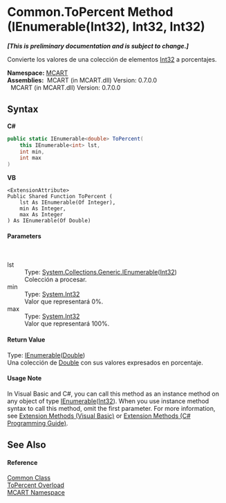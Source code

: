 # Common.ToPercent Method (IEnumerable(Int32), Int32, Int32)
 _**\[This is preliminary documentation and is subject to change.\]**_

Convierte los valores de una colección de elementos <a href="http://msdn2.microsoft.com/es-es/library/td2s409d" target="_blank">Int32</a> a porcentajes.

**Namespace:**&nbsp;<a href="89e7854f-fe6f-d208-fb0c-b17953422852">MCART</a><br />**Assemblies:**&nbsp;&nbsp;MCART (in MCART.dll) Version: 0.7.0.0<br />&nbsp;&nbsp;MCART (in MCART.dll) Version: 0.7.0.0<br />

## Syntax

**C#**<br />
``` C#
public static IEnumerable<double> ToPercent(
	this IEnumerable<int> lst,
	int min,
	int max
)
```

**VB**<br />
``` VB
<ExtensionAttribute>
Public Shared Function ToPercent ( 
	lst As IEnumerable(Of Integer),
	min As Integer,
	max As Integer
) As IEnumerable(Of Double)
```


#### Parameters
&nbsp;<dl><dt>lst</dt><dd>Type: <a href="http://msdn2.microsoft.com/es-es/library/9eekhta0" target="_blank">System.Collections.Generic.IEnumerable</a>(<a href="http://msdn2.microsoft.com/es-es/library/td2s409d" target="_blank">Int32</a>)<br />Colección a procesar.</dd><dt>min</dt><dd>Type: <a href="http://msdn2.microsoft.com/es-es/library/td2s409d" target="_blank">System.Int32</a><br />Valor que representará 0%.</dd><dt>max</dt><dd>Type: <a href="http://msdn2.microsoft.com/es-es/library/td2s409d" target="_blank">System.Int32</a><br />Valor que representará 100%.</dd></dl>

#### Return Value
Type: <a href="http://msdn2.microsoft.com/es-es/library/9eekhta0" target="_blank">IEnumerable</a>(<a href="http://msdn2.microsoft.com/es-es/library/643eft0t" target="_blank">Double</a>)<br />Una colección de <a href="http://msdn2.microsoft.com/es-es/library/643eft0t" target="_blank">Double</a> con sus valores expresados en porcentaje.

#### Usage Note
In Visual Basic and C#, you can call this method as an instance method on any object of type <a href="http://msdn2.microsoft.com/es-es/library/9eekhta0" target="_blank">IEnumerable</a>(<a href="http://msdn2.microsoft.com/es-es/library/td2s409d" target="_blank">Int32</a>). When you use instance method syntax to call this method, omit the first parameter. For more information, see <a href="http://msdn.microsoft.com/en-us/library/bb384936.aspx">Extension Methods (Visual Basic)</a> or <a href="http://msdn.microsoft.com/en-us/library/bb383977.aspx">Extension Methods (C# Programming Guide)</a>.

## See Also


#### Reference
<a href="2fd80ad6-3642-bb7d-ce7a-ef1284d6d716">Common Class</a><br /><a href="2530d21a-faf8-e8b5-1cc2-1920d91c1321">ToPercent Overload</a><br /><a href="89e7854f-fe6f-d208-fb0c-b17953422852">MCART Namespace</a><br />